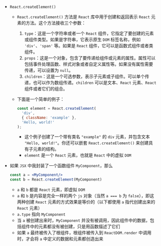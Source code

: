 - `React.createElement()`

  - `React.createElement()` 方法是 `React` 库中用于创建和返回表示 `React` 元素的方法。这个方法接收三个参数：

    1. `type`：这是一个字符串或者一个 `React` 组件，它指定了要创建的元素或组件类型。如果是字符串，它表示原生 `DOM` 标签名称，例如 `'div'`、`'span'` 等。如果是 `React` 组件，它可以是函数式组件或者类组件。
    2. `props`：这是一个对象，包含了要传递给组件或元素的属性。属性可以包括事件处理函数、样式对象或者自定义属性等。如果没有属性需要传递，可以设置为 `null`。
    3. `children`：这是一个可选参数，表示子元素或子组件。可以单个传递，也可以作为数组传递。`children` 可以是文本、`React` 元素、`React` 组件或者它们的组合。

  - 下面是一个简单的例子：

    ```javascript
    const element = React.createElement(
      'div',
      { className: 'example' },
      'Hello, world!'
    );
    ```

    - 这个例子创建了一个带有类名 `"example"` 的 `div` 元素，并包含文本 `"Hello, world!"`。你还可以嵌套 `React.createElement()` 来创建具有子元素的结构。
    - `element` 是一个 `React` 元素，也就是 `React` 中的虚拟 `DOM`

- 如果 `JSX` 中我封装了一个函数组件 `MyComponent`，那么

  ~~~jsx
  const a = <MyComponent/>
  const b = React.createElement(MyComponent)
  ~~~
  
  - `a` 和 `b` 都是 `React` 元素，即虚拟 `DOM`
  - `a` 和 `b` 是内容是完全一样的两个 `js` 对象（当然 `a === b` 为 `false`），即这两种创建 `React` 元素的方式效果是等价的（以下都使用 `a` 指代创建出来的 `React` 元素）
  - `a.type` 指向 `MyComponent`
  - 当 `a` 被创建出来时，`MyComponent` 并没有被调用，因此组件中的数据，包括组件中的元素都没有被创建，只是用函数描述了它们
  - 如果 `a` 最终被传入了根组件，根组件被传入到 `ReactDOM.render` 中调用时，才会将 `a` 中定义的数据和元素都创造出来